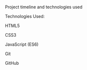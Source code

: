 Project timeline and technologies used

Technologies Used:

HTML5

CSS3

JavaScript (ES6)

Git

GitHub


